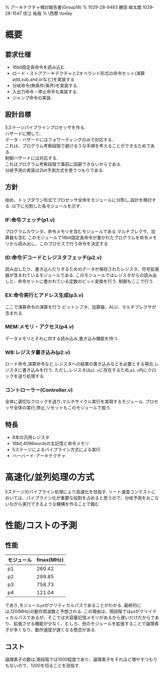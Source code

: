 % アーキテクチャ検討報告書(Group18)
% 1029-28-9483 勝田 峻太朗
 1029-28-1547 住江 祐哉
% \西暦 \today

# 概要

## 要求仕様

+ 16bit固定長命令を読み込む
+ ロード・ストアアーキテクチャと2オペランド形式の命令セット(演算add,sub,and,orなど)を実装する
+ 分岐命令(無条件/条件)を実装する.
+ 入出力命令・停止命令も実装する.
+ ジャンプ命令の実装.

## 設計目標

5ステージパイプラインプロセッサを作る.  
ハザードに関して、  
データ・ハザードにはフォワーディングのみで対応する．  
これは、プログラム考察段階で避けるうな手順を考えることができるためである.  
制御ハザードには対応する.  
これはプログラム考察段階で事前に回避できないからである.  
分岐予測の実装は2bit予測方式を使うつもりである.

## 方針

始め、トップダウン形式でプロセッサ全体をモジュールに分割し,設計を検討する.
以下に分割した各モジュールを示す.

### IF:命令フェッチ(p1.v)

プログラムカウンタ、命令メモリを含むモジュールである
マルチプレクサ、加算器も含む
このモジュールで16bit固定長命令が書かれたプログラムを命令メモリから読み出し、このプロセスで行う命令を決定する

### ID:命令デコードとレジスタフェッチ(p2.v)

読み出したり、書き込んだりするためのデータが保存されたレジスタ、符号拡張器が含まれているモジュールである.
このモジュールではレジスタからの読み出しと、命令セットに書かれている定数のビット変換を行う.
制御もここで行う.

### EX:命令実行とアドレス生成(p3.v)

ここで演算命令の演算を行う
ビットシフタ、加算器、ALU、マルチプレクサが含まれる

### MEM:メモリ・アクセス(p4.v)

データメモリとそれに対する読み込み,書き込み機能を持つ.

### WB:レジスタ書き込み(p2.v)

ロード命令,演算命令など,レジスタへの結果の書き込みなどを必要とする場合,レジスタに書き込みを行う.
ただし,レジスタは`p2.v`に存在するため,`p2.v`内にクロックを送り処理する.

### コントローラー(Controller.v)

全体に適切なクロックを送り,マルチサイクル実行を実現するモジュール.
プロセッサ全体の実行,停止,リセットもこのモジュールで扱う.

## 特長

+ 8本の汎用レジスタ
+ 16bit,4096wordsの主記憶と命令メモリ
+ 5ステージによるパイプライン方式による実行
+ ハーバード･アーキテクチャ

# 高速化/並列処理の方式

5ステージのパイプライン処理により高速化を目指す.  ソート速度コンテストにおいては、パイプライン化が重要な役割を占めると思うので、分岐予測をおこないながら実行できるような機構を作ることで臨む

# 性能/コストの予測

## 性能

| モジュール | fmax(MHz) |
|:-----------|:----------|
| p1         | 260.42    |
| p2         | 299.85    |
| p3         | 758.73    |
| p4         | 121.04    |

であり,モジュール`p4`がクリティカルパスであることがわかる.
最終的には,120(MHz)の動作周波数と予想される.
この理由は、現段階では`p4`がクリイティカルパスであるが、そこでは大容量記憶メモリがあるから遅いだけだからであり、拡張させる機能が少なく、むしろ、他のモジュールを拡張することで論理素子が多くなり、動作速度が遅くなる懸念がある.  

## コスト

論理素子の数は,現段階では1000程度であり、論理素子をそれほど増やすつもりもないので、1200を切ることを目指す.
